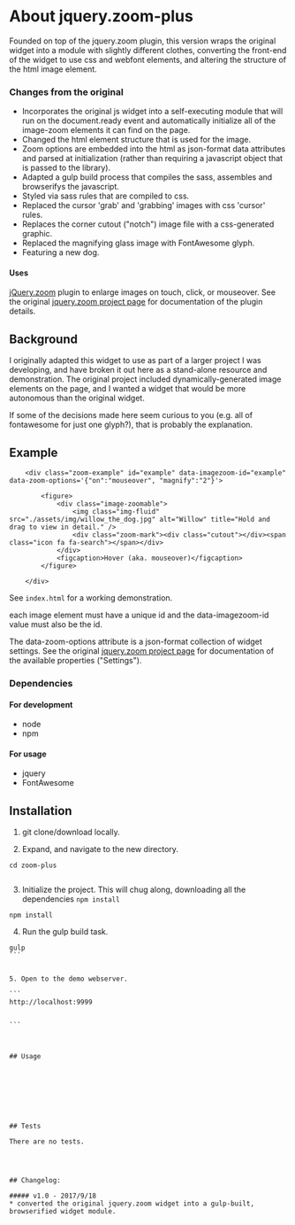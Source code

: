 # About jquery.zoom-plus

Founded on top of the jquery.zoom plugin, this version wraps the original widget into a module with slightly different clothes,
converting the front-end of the widget to use css and webfont elements, and altering the structure of the html image element.

### Changes from the original


* Incorporates the original js widget into a self-executing module that will run on the document.ready event and 
automatically initialize all of the image-zoom elements it can find on the page.
* Changed the html element structure that is used for the image.
* Zoom options are embedded into the html as json-format data attributes and parsed at initialization (rather than requiring a javascript object that is passed to the library).
* Adapted a gulp build process that compiles the sass, assembles and browserifys the javascript.
* Styled via sass rules that are compiled to css.
* Replaced the cursor 'grab' and 'grabbing' images with css 'cursor' rules.
* Replaces the corner cutout ("notch") image file with a css-generated graphic.
* Replaced the magnifying glass image with FontAwesome glyph.
* Featuring a new dog.

#### Uses 
[jQuery.zoom](https://github.com/jackmoore/zoom) plugin to enlarge images on touch, click, or mouseover. 
See the original [jquery.zoom project page](http://jacklmoore.com/zoom/) for documentation of the plugin details.



## Background
I originally adapted this widget to use as part of a larger project I was developing, and have broken it out here as a stand-alone resource and demonstration.
The original project included dynamically-generated image elements on the page, and I wanted a widget that would be more autonomous than the original widget.

If some of the decisions made here seem curious to you (e.g. all of fontawesome for just one glyph?), that is probably the explanation.


## Example

```
    <div class="zoom-example" id="example" data-imagezoom-id="example" data-zoom-options='{"on":"mouseover", "magnify":"2"}'>

        <figure>
            <div class="image-zoomable">
                <img class="img-fluid" src="./assets/img/willow_the_dog.jpg" alt="Willow" title="Hold and drag to view in detail." />
                <div class="zoom-mark"><div class="cutout"></div><span class="icon fa fa-search"></span></div>
            </div>
            <figcaption>Hover (aka. mouseover)</figcaption>
        </figure>

    </div>
```    

See `index.html` for a working demonstration.



each image element must have a unique id and the data-imagezoom-id value must also be the id.

The data-zoom-options attribute is a json-format collection of widget settings.
See the original [jquery.zoom project page](http://jacklmoore.com/zoom/) for documentation of the available properties ("Settings").



### Dependencies

#### For development
* node
* npm


#### For usage
* jquery
* FontAwesome


## Installation

1. git clone/download locally.


2. Expand, and navigate to the new directory.

```
cd zoom-plus


```

3. Initialize the project. This will chug along, downloading all the dependencies
`npm install`

```
npm install

```


4. Run the gulp build task.

````
gulp
```


5. Open to the demo webserver.

```
http://localhost:9999


```



## Usage








## Tests

There are no tests.




## Changelog:

##### v1.0 - 2017/9/18
* converted the original jquery.zoom widget into a gulp-built, browserified widget module.
